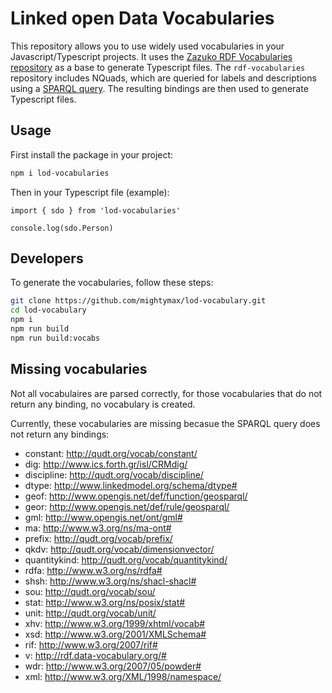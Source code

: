 # Linked open Data Vocabularies

This repository allows you to use widely used vocabularies in your Javascript/Typescript projects. It uses the [Zazuko RDF Vocabularies repository](https://github.com/zazuko/rdf-vocabularies) as a base to generate Typescript files. The `rdf-vocabularies` repository includes NQuads, which are queried for labels and descriptions using a [SPARQL query](./query.rq). The resulting bindings are then used to generate Typescript files.


## Usage

First install the package in your project:
```bash
npm i lod-vocabularies
```

Then in your Typescript file (example):
```
import { sdo } from 'lod-vocabularies'

console.log(sdo.Person)
```

## Developers
To generate the vocabularies, follow these steps:
```bash
git clone https://github.com/mightymax/lod-vocabulary.git
cd lod-vocabulary
npm i
npm run build
npm run build:vocabs
```

## Missing vocabularies
Not all vocabulaires are parsed correctly, for those vocabularies that do not return any binding, no vocabulary is created.

Currently, these vocabularies are missing becasue the SPARQL query does not return any bindings:
- constant: http://qudt.org/vocab/constant/
- dig: http://www.ics.forth.gr/isl/CRMdig/
- discipline: http://qudt.org/vocab/discipline/
- dtype: http://www.linkedmodel.org/schema/dtype#
- geof: http://www.opengis.net/def/function/geosparql/
- geor: http://www.opengis.net/def/rule/geosparql/
- gml: http://www.opengis.net/ont/gml#
- ma: http://www.w3.org/ns/ma-ont#
- prefix: http://qudt.org/vocab/prefix/
- qkdv: http://qudt.org/vocab/dimensionvector/
- quantitykind: http://qudt.org/vocab/quantitykind/
- rdfa: http://www.w3.org/ns/rdfa#
- shsh: http://www.w3.org/ns/shacl-shacl#
- sou: http://qudt.org/vocab/sou/
- stat: http://www.w3.org/ns/posix/stat#
- unit: http://qudt.org/vocab/unit/
- xhv: http://www.w3.org/1999/xhtml/vocab#
- xsd: http://www.w3.org/2001/XMLSchema#
- rif: http://www.w3.org/2007/rif#
- v: http://rdf.data-vocabulary.org/#
- wdr: http://www.w3.org/2007/05/powder#
- xml: http://www.w3.org/XML/1998/namespace/

